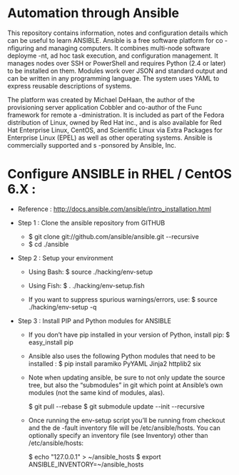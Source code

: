 # Automation through Ansible
This repository contains information, notes and configuration details which
can be useful to learn ANSIBLE. Ansible is a free software platform for co
-nfiguring and managing computers. It combines multi-node software deployme
-nt, ad hoc task execution, and configuration management. It manages nodes 
over SSH or PowerShell and requires Python (2.4 or later) to be installed on 
them. Modules work over JSON and standard output and can be written in any 
programming language. The system uses YAML to express reusable descriptions 
of systems.

The platform was created by Michael DeHaan, the author of the provisioning 
server application Cobbler and co-author of the Func framework for remote a
-dministration. It is included as part of the Fedora distribution of Linux, 
owned by Red Hat inc., and is also available for Red Hat Enterprise Linux, 
CentOS, and Scientific Linux via Extra Packages for Enterprise Linux (EPEL) 
as well as other operating systems. Ansible is commercially supported and s
-ponsored by Ansible, Inc.

# Configure ANSIBLE in RHEL / CentOS 6.X :

* Reference : http://docs.ansible.com/ansible/intro_installation.html

- Step 1 : Clone the ansible repository from GITHUB

	* $ git clone git://github.com/ansible/ansible.git --recursive
	* $ cd ./ansible
	
- Step 2 : Setup your environment

	* Using Bash:
	  $ source ./hacking/env-setup
	
	* Using Fish:
	  $ . ./hacking/env-setup.fish
	
	* If you want to suppress spurious warnings/errors, use:
	  $ source ./hacking/env-setup -q
	
- Step 3 : Install PIP and Python modules for ANSIBLE	
	
	* If you don’t have pip installed in your version of Python, install pip:
	  $ easy_install pip
	
	* Ansible also uses the following Python modules that need to be installed :
	  $ pip install paramiko PyYAML Jinja2 httplib2 six
	
	* Note when updating ansible, be sure to not only update the source tree, but 
	  also the “submodules” in git which point at Ansible’s own modules (not the 
	  same kind of modules, alas).

	  $ git pull --rebase
	  $ git submodule update --init --recursive
	
	* Once running the env-setup script you’ll be running from checkout and the de
	  -fault inventory file will be /etc/ansible/hosts. You can optionally specify 
	  an inventory file (see Inventory) other than /etc/ansible/hosts:
	
	  $ echo "127.0.0.1" > ~/ansible_hosts
	  $ export ANSIBLE_INVENTORY=~/ansible_hosts
